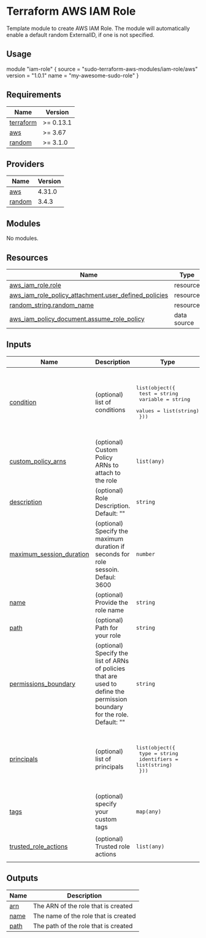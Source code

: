 # Terraform AWS IAM Role
Template module to create AWS IAM Role. The module will automatically enable a default random ExternalID, if one is not specified.

## Usage
module "iam-role" {
  source             = "sudo-terraform-aws-modules/iam-role/aws"
  version            = "1.0.1"
  name               = "my-awesome-sudo-role"
}

<!-- BEGIN_TF_DOCS -->
## Requirements

| Name | Version |
|------|---------|
| <a name="requirement_terraform"></a> [terraform](#requirement\_terraform) | >= 0.13.1 |
| <a name="requirement_aws"></a> [aws](#requirement\_aws) | >= 3.67 |
| <a name="requirement_random"></a> [random](#requirement\_random) | >= 3.1.0 |

## Providers

| Name | Version |
|------|---------|
| <a name="provider_aws"></a> [aws](#provider\_aws) | 4.31.0 |
| <a name="provider_random"></a> [random](#provider\_random) | 3.4.3 |

## Modules

No modules.

## Resources

| Name | Type |
|------|------|
| [aws_iam_role.role](https://registry.terraform.io/providers/hashicorp/aws/latest/docs/resources/iam_role) | resource |
| [aws_iam_role_policy_attachment.user_defined_policies](https://registry.terraform.io/providers/hashicorp/aws/latest/docs/resources/iam_role_policy_attachment) | resource |
| [random_string.random_name](https://registry.terraform.io/providers/hashicorp/random/latest/docs/resources/string) | resource |
| [aws_iam_policy_document.assume_role_policy](https://registry.terraform.io/providers/hashicorp/aws/latest/docs/data-sources/iam_policy_document) | data source |

## Inputs

| Name | Description | Type | Default | Required |
|------|-------------|------|---------|:--------:|
| <a name="input_condition"></a> [condition](#input\_condition) | (optional) list of conditions | <pre>list(object({<br>    test     = string<br>    variable = string<br>    values   = list(string)<br>  }))</pre> | <pre>[<br>  {<br>    "test": "StringEquals",<br>    "values": [<br>      "CHANGEME"<br>    ],<br>    "variable": "sts:ExternalId"<br>  }<br>]</pre> | no |
| <a name="input_custom_policy_arns"></a> [custom\_policy\_arns](#input\_custom\_policy\_arns) | (optional) Custom Policy ARNs to attach to the role | `list(any)` | `[]` | no |
| <a name="input_description"></a> [description](#input\_description) | (optional) Role Description. Default: "" | `string` | `""` | no |
| <a name="input_maximum_session_duration"></a> [maximum\_session\_duration](#input\_maximum\_session\_duration) | (optional) Specify the maximum duration if seconds for role sessoin. Defaul: 3600 | `number` | `3600` | no |
| <a name="input_name"></a> [name](#input\_name) | (optional) Provide the role name | `string` | `null` | no |
| <a name="input_path"></a> [path](#input\_path) | (optional) Path for your role | `string` | `"/"` | no |
| <a name="input_permissions_boundary"></a> [permissions\_boundary](#input\_permissions\_boundary) | (optional) Specify the list of ARNs of policies that are used to define the permission boundary for the role. Default: "" | `string` | `""` | no |
| <a name="input_principals"></a> [principals](#input\_principals) | (optional) list of principals | <pre>list(object({<br>    type        = string<br>    identifiers = list(string)<br>  }))</pre> | <pre>[<br>  {<br>    "identifiers": [<br>      "ec2.amazonaws.com"<br>    ],<br>    "type": "Service"<br>  }<br>]</pre> | no |
| <a name="input_tags"></a> [tags](#input\_tags) | (optional) specify your custom tags | `map(any)` | `{}` | no |
| <a name="input_trusted_role_actions"></a> [trusted\_role\_actions](#input\_trusted\_role\_actions) | (optional) Trusted role actions | `list(any)` | <pre>[<br>  "sts:AssumeRole"<br>]</pre> | no |

## Outputs

| Name | Description |
|------|-------------|
| <a name="output_arn"></a> [arn](#output\_arn) | The ARN of the role that is created |
| <a name="output_name"></a> [name](#output\_name) | The name of the role that is created |
| <a name="output_path"></a> [path](#output\_path) | The path of the role that is created |
<!-- END_TF_DOCS -->
